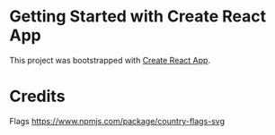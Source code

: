 # Getting Started with Create React App

This project was bootstrapped with [Create React App](https://github.com/facebook/create-react-app).

# Credits

Flags https://www.npmjs.com/package/country-flags-svg



